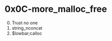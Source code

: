 <h1>0x0C-more_malloc_free</h1>

00. Trust no one<br>
01. string&lowbar;nconcat<br>
02. $lowbar;calloc<br>
